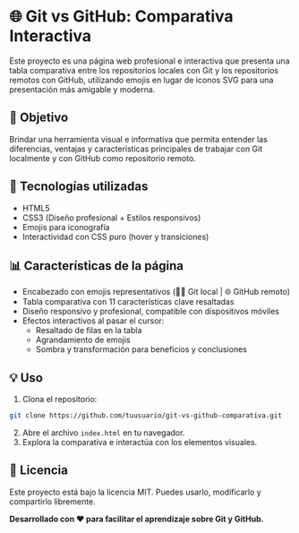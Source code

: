 # 🌐 Git vs GitHub: Comparativa Interactiva

Este proyecto es una página web profesional e interactiva que presenta una tabla comparativa entre los repositorios locales con Git y los repositorios remotos con GitHub, utilizando emojis en lugar de iconos SVG para una presentación más amigable y moderna.

## 🎯 Objetivo

Brindar una herramienta visual e informativa que permita entender las diferencias, ventajas y características principales de trabajar con Git localmente y con GitHub como repositorio remoto.

## 🧰 Tecnologías utilizadas

* HTML5
* CSS3 (Diseño profesional + Estilos responsivos)
* Emojis para iconografía
* Interactividad con CSS puro (hover y transiciones)

## 📊 Características de la página

* Encabezado con emojis representativos (🧑‍💻 Git local | 🌐 GitHub remoto)
* Tabla comparativa con 11 características clave resaltadas
* Diseño responsivo y profesional, compatible con dispositivos móviles
* Efectos interactivos al pasar el cursor:
  * Resaltado de filas en la tabla
  * Agrandamiento de emojis
  * Sombra y transformación para beneficios y conclusiones

## 💡 Uso

1. Clona el repositorio:
  ```bash
  git clone https://github.com/tuusuario/git-vs-github-comparativa.git
  ```
2. Abre el archivo `index.html` en tu navegador.
3. Explora la comparativa e interactúa con los elementos visuales.

## 📝 Licencia

Este proyecto está bajo la licencia MIT. Puedes usarlo, modificarlo y compartirlo libremente.

**Desarrollado con ❤️ para facilitar el aprendizaje sobre Git y GitHub.**

